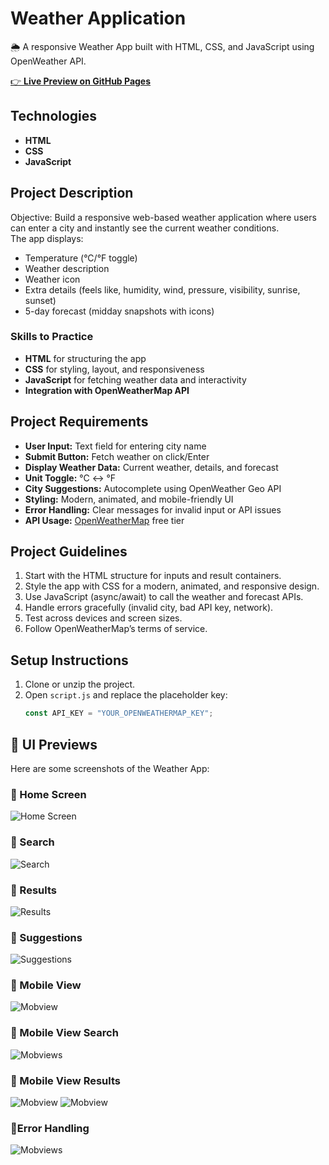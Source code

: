 # Weather Application
🌦️ A responsive Weather App built with HTML, CSS, and JavaScript using OpenWeather API.

[👉 **Live Preview on GitHub Pages**](https://ruvi7599.github.io/weather-app/)

## Technologies
- **HTML**
- **CSS**
- **JavaScript**
  
## Project Description
Objective: Build a responsive web-based weather application where users can enter a city and instantly see the current weather conditions.  
The app displays:
- Temperature (°C/°F toggle)
- Weather description
- Weather icon
- Extra details (feels like, humidity, wind, pressure, visibility, sunrise, sunset)
- 5-day forecast (midday snapshots with icons)

### Skills to Practice
- **HTML** for structuring the app
- **CSS** for styling, layout, and responsiveness
- **JavaScript** for fetching weather data and interactivity
- **Integration with OpenWeatherMap API**

## Project Requirements
- **User Input:** Text field for entering city name  
- **Submit Button:** Fetch weather on click/Enter  
- **Display Weather Data:** Current weather, details, and forecast  
- **Unit Toggle:** °C ↔ °F  
- **City Suggestions:** Autocomplete using OpenWeather Geo API  
- **Styling:** Modern, animated, and mobile-friendly UI  
- **Error Handling:** Clear messages for invalid input or API issues  
- **API Usage:** [OpenWeatherMap](https://openweathermap.org/) free tier  

## Project Guidelines
1. Start with the HTML structure for inputs and result containers.  
2. Style the app with CSS for a modern, animated, and responsive design.  
3. Use JavaScript (async/await) to call the weather and forecast APIs.  
4. Handle errors gracefully (invalid city, bad API key, network).  
5. Test across devices and screen sizes.  
6. Follow OpenWeatherMap’s terms of service.

## Setup Instructions
1. Clone or unzip the project.  
2. Open `script.js` and replace the placeholder key:
   ```js
   const API_KEY = "YOUR_OPENWEATHERMAP_KEY";
## 📸 UI Previews

Here are some screenshots of the Weather App:

### 🔹 Home Screen
![Home Screen](ui/Web-View.png)

### 🔹 Search
![Search](ui/Search.png)

### 🔹 Results
![Results](ui/Results.png)

### 🔹 Suggestions
![Suggestions](ui/Suggestions.png)

### 🔹 Mobile View
![Mobview](ui/MobView_ui.png)

### 🔹 Mobile View Search
![Mobviews](ui/Mobile_view_response.png)

### 🔹 Mobile View Results
![Mobview](ui/Results_M.png)
![Mobview](ui/slider.png)

### 🔹Error Handling
![Mobviews](ui/Error_handling.png)



